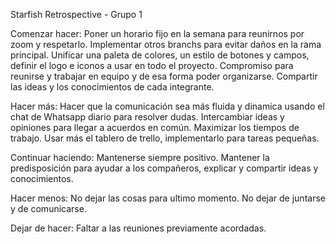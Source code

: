 Starfish Retrospective - Grupo 1

Comenzar hacer:
Poner un horario fijo en la semana para reunirnos por zoom y respetarlo.
Implementar otros branchs para evitar daños en la rama principal.
Unificar una paleta de colores, un estilo de botones y campos, definir el logo e iconos a usar en todo el proyecto.
Compromiso para reunirse y trabajar en equipo y de esa forma poder organizarse.
Compartir las ideas y los conocimientos de cada integrante.


Hacer más:
Hacer que la comunicación sea más fluida y dinamica usando el chat de Whatsapp diario para resolver dudas.
Intercambiar ideas y opiniones para llegar a acuerdos en común.
Maximizar los tiempos de trabajo.
Usar más el tablero de trello, implementarlo para tareas pequeñas.


Continuar haciendo:
Mantenerse siempre positivo.
Mantener la predisposición para ayudar a los compañeros, explicar y compartir ideas y conocimientos.

Hacer menos:
No dejar las cosas para ultimo momento.
No dejar de juntarse y de comunicarse.

Dejar de hacer:
Faltar a las reuniones previamente acordadas.




